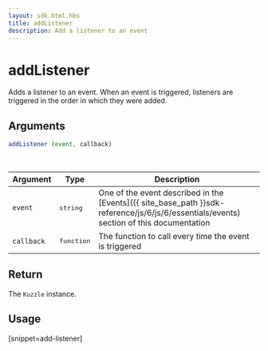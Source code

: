 ```yaml
---
layout: sdk.html.hbs
title: addListener
description: Add a listener to an event
---
```


# addListener

Adds a listener to an event.
When an event is triggered, listeners are triggered in the order in which they were added.

## Arguments

```javascript
addListener (event, callback)
```

<br/>

| Argument   | Type     | Description      |
| ---------- | -------- | -------- |
| `event`    | <pre>string</pre> | One of the event described in the [Events]({{ site_base_path }}sdk-reference/js/6/js/6/essentials/events) section of this documentation |
| `callback` | <pre>function</pre> | The function to call every time the event is triggered     |

## Return

The `Kuzzle` instance.

## Usage

[snippet=add-listener]

